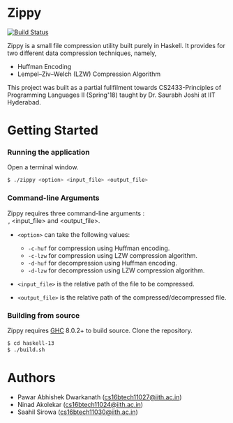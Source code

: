 # Zippy

[![Build Status](https://travis-ci.com/IITH-SBJoshi/haskell-13.svg?token=8atBSLxEouzs1ugsHMsx&branch=master)](https://travis-ci.com/IITH-SBJoshi/haskell-13)

Zippy is a small file compression utility built purely in Haskell. It provides for two different data compression techniques, namely, 
  - Huffman Encoding
  - Lempel–Ziv–Welch (LZW) Compression Algorithm

This project was built as a partial fullfilment towards CS2433-Principles of Programming Languages II (Spring'18) taught by Dr. Saurabh Joshi at IIT Hyderabad.

# Getting Started

### Running the application

Open a terminal window.

```sh
$ ./zippy <option> <input_file> <output_file>
```
### Command-line Arguments
Zippy requires three command-line arguments : <option>, <input_file> and <output_file>.

 - ```<option>```  can take the following values:
    - ```-c-huf``` for compression using Huffman encoding.
    - ```-c-lzw``` for compression using LZW compression algorithm.
    - ```-d-huf``` for decompression using Huffman encoding.
    - ```-d-lzw``` for decompression using LZW compression algorithm.

- ```<input_file>``` is the relative path of the file to be compressed.
- ```<output_file>``` is the relative path of the compressed/decompressed file.

### Building from source

Zippy requires [GHC](https://www.haskell.org/ghc) 8.0.2+ to build source.
Clone the repository.

```sh
$ cd haskell-13
$ ./build.sh
```
# Authors
- Pawar Abhishek Dwarkanath (cs16btech11027@iith.ac.in)
- Ninad Akolekar (cs16btech11024@iith.ac.in)
- Saahil Sirowa (cs16btech11030@iith.ac.in)

